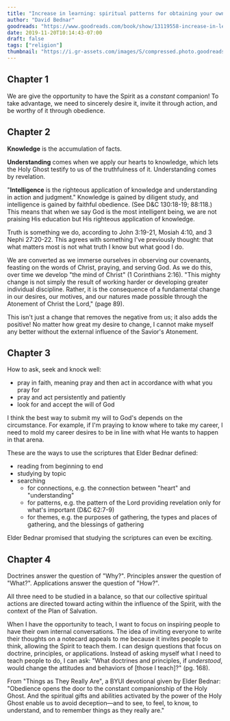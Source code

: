 ```yaml
---
title: "Increase in learning: spiritual patterns for obtaining your own answers"
author: "David Bednar"
goodreads: "https://www.goodreads.com/book/show/13119558-increase-in-learning"
date: 2019-11-20T10:14:43-07:00
draft: false
tags: ["religion"]
thumbnail: "https://i.gr-assets.com/images/S/compressed.photo.goodreads.com/books/1328326852l/13119558.jpg"
---
```


## Chapter 1

We are give the opportunity to have the Spirit as a *constant* companion! To take advantage, we need to sincerely desire it, invite it through action, and be worthy of it through obedience.

## Chapter 2

**Knowledge** is the accumulation of facts.

**Understanding** comes when we apply our hearts to knowledge, which lets the Holy Ghost testify to us of the truthfulness of it. Understanding comes by revelation.

"**Intelligence** is the righteous application of knowledge and understanding in action and judgment." Knowledge is gained by diligent study, and intelligence is gained by faithful obedience. (See D&C 130:18-19; 88:118.)  This means that when we say God is the most intelligent being, we are not praising His education but His righteous application of knowledge.

Truth is something we do, according to John 3:19-21, Mosiah 4:10, and 3 Nephi 27:20-22. This agrees with something I've previously thought: that what matters most is not what truth I know but what good I do.

We are converted as we immerse ourselves in observing our covenants, feasting on the words of Christ, praying, and serving God. As we do this, over time we develop "the mind of Christ" (1 Corinthians 2:16). "This mighty change is not simply the result of working harder or developing greater individual discipline. Rather, it is the consequence of a fundamental change in our desires, our motives, and our natures made possible through the Atonement of Christ the Lord," (page 89).

This isn't just a change that removes the negative from us; it also adds the positive! No matter how great my desire to change, I cannot make myself any better without the external influence of the Savior's Atonement.

## Chapter 3

How to ask, seek and knock well:

- pray in faith, meaning pray and then act in accordance with what you pray for
- pray and act persistently and patiently
- look for and accept the will of God

I think the best way to submit my will to God's depends on the circumstance. For example, if I'm praying to know where to take my career, I need to mold my career desires to be in line with what He wants to happen in that arena.

These are the ways to use the scriptures that Elder Bednar defined:

- reading from beginning to end
- studying by topic
- searching
  - for connections, e.g. the connection between "heart" and "understanding"
  - for patterns, e.g. the pattern of the Lord providing revelation only for what's important (D&C 62:7-9)
  - for themes, e.g. the purposes of gathering, the types and places of gathering, and the blessings of gathering

Elder Bednar promised that studying the scriptures can even be exciting.

## Chapter 4

Doctrines answer the question of "Why?".
Principles answer the question of "What?".
Applications answer the question of "How?".

All three need to be studied in a balance, so that our collective spiritual actions are directed toward acting within the influence of the Spirit, with the context of the Plan of Salvation.

When I have the opportunity to teach, I want to focus on inspiring people to have their own internal conversations. The idea of inviting everyone to write their thoughts on a notecard appeals to me because it invites people to think, allowing the Spirit to teach them. I can design questions that focus on doctrine, principles, or applications. Instead of asking myself what I need to teach people to do, I can ask: "What doctrines and principles, if *understood*, would change the attitudes and behaviors of [those I teach]?" (pg. 168).

From "Things as They Really Are", a BYUI devotional given by Elder Bednar: "Obedience opens the door to the constant companionship of the Holy Ghost. And the spiritual gifts and abilities activated by the power of the Holy Ghost enable us to avoid deception&mdash;and to see, to feel, to know, to understand, and to remember things as they really are."
